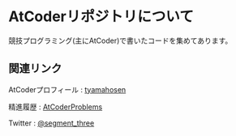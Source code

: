 # AtCoderリポジトリについて

競技プログラミング(主にAtCoder)で書いたコードを集めてあります。



## 関連リンク

AtCoderプロフィール : [tyamahosen](https://atcoder.jp/users/tyamahosen)

精進履歴 : [AtCoderProblems](https://kenkoooo.com/atcoder/#/user/tyamahosen?userPageTab=All)

Twitter : [@segment_three](https://twitter.com/segment_three)



